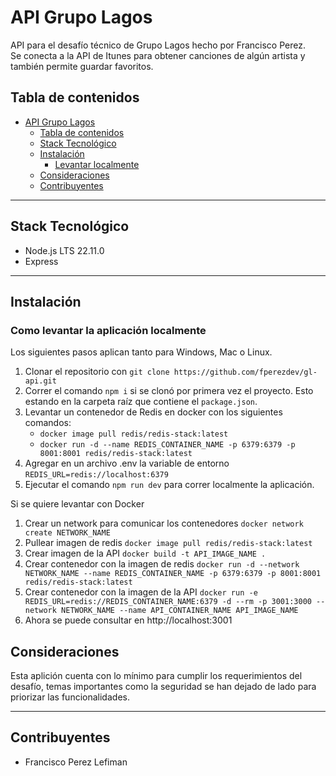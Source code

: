 # API Grupo Lagos

API para el desafío técnico de Grupo Lagos hecho por Francisco Perez.
</br>
Se conecta a la API de Itunes para obtener canciones de algún artista y también permite guardar favoritos.

## Tabla de contenidos

- [API Grupo Lagos](#api-grupo-lagos)
  - [Tabla de contenidos](#tabla-de-contenidos)
  - [Stack Tecnológico](#stack-tecnológico)
  - [Instalación](#instalación)
    - [Levantar localmente](#como-levantar-la-aplicación-localmente)
  - [Consideraciones](#consideraciones)
  - [Contribuyentes](#contribuyentes)

---

## Stack Tecnológico

- Node.js LTS 22.11.0
- Express

---

## Instalación

### Como levantar la aplicación localmente

Los siguientes pasos aplican tanto para Windows, Mac o Linux.

1. Clonar el repositorio con `git clone https://github.com/fperezdev/gl-api.git`
2. Correr el comando `npm i` si se clonó por primera vez el proyecto. Esto estando en la carpeta raíz que contiene el `package.json`.
3. Levantar un contenedor de Redis en docker con los siguientes comandos:
   - `docker image pull redis/redis-stack:latest`
   - `docker run -d --name REDIS_CONTAINER_NAME -p 6379:6379 -p 8001:8001 redis/redis-stack:latest`
4. Agregar en un archivo .env la variable de entorno `REDIS_URL=redis://localhost:6379`
5. Ejecutar el comando `npm run dev` para correr localmente la aplicación.

Si se quiere levantar con Docker

1. Crear un network para comunicar los contenedores `docker network create NETWORK_NAME`
2. Pullear imagen de redis `docker image pull redis/redis-stack:latest`
3. Crear imagen de la API `docker build -t API_IMAGE_NAME .`
4. Crear contenedor con la imagen de redis `docker run -d --network NETWORK_NAME --name REDIS_CONTAINER_NAME -p 6379:6379 -p 8001:8001 redis/redis-stack:latest`
5. Crear contenedor con la imagen de la API `docker run -e REDIS_URL=redis://REDIS_CONTAINER_NAME:6379 -d --rm -p 3001:3000 --network NETWORK_NAME --name API_CONTAINER_NAME API_IMAGE_NAME`
6. Ahora se puede consultar en http://localhost:3001

## Consideraciones

Esta aplición cuenta con lo mínimo para cumplir los requerimientos del desafío, temas importantes como la seguridad se han dejado de lado para priorizar las funcionalidades.

---

## Contribuyentes

- Francisco Perez Lefiman

